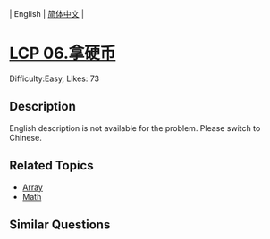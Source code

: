 
| English | [简体中文](README.md) |

# [LCP 06.拿硬币](https://leetcode.com/problems/na-ying-bi/)
Difficulty:Easy, Likes: 73

## Description

English description is not available for the problem. Please switch to Chinese.

## Related Topics

- [Array](https://leetcode.com/tag/array/)
- [Math](https://leetcode.com/tag/math/)

## Similar Questions

